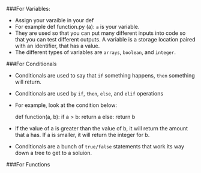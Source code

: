 ###For Variables:

* Assign your varaible in your def
* For example def function.py (a):  `a` is your variable.
* They are used so that you can put many different inputs into code so that you can test different outputs. A variable is a storage location paired with an identifier, that has a value.
* The different types of variables are `arrays`, `boolean`, and `integer`.

###For Conditionals

* Conditionals are used to say that `if` something happens, `then` something will return. 
* Conditionals are used by `if`, `then`, `else`, and `elif` operations
* For example, look at the condition below:

	def function(a, b):
		if a > b:
			return a
		else: 
			return b
* If the value of a is greater than the value of b, it will return the amount that a has.  If a is smaller, it will return the integer for b. 
* Conditionals are a bunch of `true/false` statements that work its way down a tree to get to a soluion.

###For Functions
